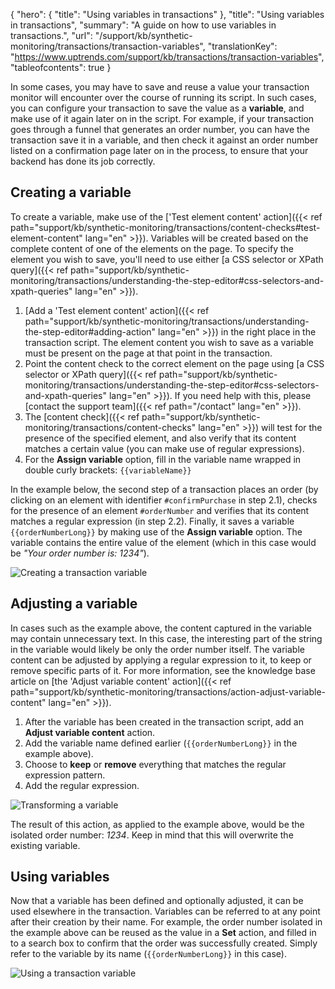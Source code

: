{
  "hero": {
    "title": "Using variables in transactions"
  },
  "title": "Using variables in transactions",
  "summary": "A guide on how to use variables in transactions.",
  "url": "/support/kb/synthetic-monitoring/transactions/transaction-variables",
  "translationKey": "https://www.uptrends.com/support/kb/transactions/transaction-variables",
  "tableofcontents": true
}

In some cases, you may have to save and reuse a value your transaction monitor will encounter over the course of running its script. In such cases, you can configure your transaction to save the value as a **variable**, and make use of it again later on in the script. For example, if your transaction goes through a funnel that generates an order number, you can have the transaction save it in a variable, and then check it against an order number listed on a confirmation page later on in the process, to ensure that your backend has done its job correctly. 

## Creating a variable

To create a variable, make use of the ['Test element content' action]({{< ref path="support/kb/synthetic-monitoring/transactions/content-checks#test-element-content" lang="en" >}}). Variables will be created based on the complete content of one of the elements on the page. To specify the element you wish to save, you'll need to use either [a CSS selector or XPath query]({{< ref path="support/kb/synthetic-monitoring/transactions/understanding-the-step-editor#css-selectors-and-xpath-queries" lang="en" >}}). 

1. [Add a 'Test element content' action]({{< ref path="support/kb/synthetic-monitoring/transactions/understanding-the-step-editor#adding-action" lang="en" >}}) in the right place in the transaction script. The element content you wish to save as a variable must be present on the page at that point in the transaction.
2. Point the content check to the correct element on the page using [a CSS selector or XPath query]({{< ref path="support/kb/synthetic-monitoring/transactions/understanding-the-step-editor#css-selectors-and-xpath-queries" lang="en" >}}). If you need help with this, please [contact the support team]({{< ref path="/contact" lang="en" >}}). 
3. The [content check]({{< ref path="support/kb/synthetic-monitoring/transactions/content-checks" lang="en" >}}) will test for the presence of the specified element, and also verify that its content matches a certain value (you can make use of regular expressions). 
4. For the **Assign variable** option, fill in the variable name wrapped in double curly brackets: `{{variableName}}`

In the example below, the second step of a transaction places an order (by clicking on an element with identifier `#confirmPurchase` in step 2.1), checks for the presence of an element `#orderNumber` and verifies that its content matches a regular expression (in step 2.2). Finally, it saves a variable `{{orderNumberLong}}` by making use of the **Assign variable** option. The variable contains the entire value of the element (which in this case would be *"Your order number is: 1234"*).

![Creating a transaction variable](/img/content/scr-transaction-variable-creation.min.png)

## Adjusting a variable

In cases such as the example above, the content captured in the variable may contain unnecessary text. In this case, the interesting part of the string in the variable would likely be only the order number itself. The variable content can be adjusted by applying a regular expression to it, to keep or remove specific parts of it. For more information, see the knowledge base article on [the 'Adjust variable content' action]({{< ref path="support/kb/synthetic-monitoring/transactions/action-adjust-variable-content" lang="en" >}}).

1. After the variable has been created in the transaction script, add an **Adjust variable content** action.
2. Add the variable name defined earlier (`{{orderNumberLong}}` in the example above).
3. Choose to **keep** or **remove** everything that matches the regular expression pattern.
4. Add the regular expression.

![Transforming a variable](/img/content/scr-transform-trn-variable.min.png)

The result of this action, as applied to the example above, would be the isolated order number: *1234*. Keep in mind that this will overwrite the existing variable.

## Using variables

Now that a variable has been defined and optionally adjusted, it can be used elsewhere in the transaction. Variables can be referred to at any point after their creation by their name. For example, the order number isolated in the example above can be reused as the value in a **Set** action, and filled in to a search box to confirm that the order was successfully created. Simply refer to the variable by its name (`{{orderNumberLong}}` in this case).


![Using a transaction variable](/img/content/scr-trn-variable-use.min.png)



